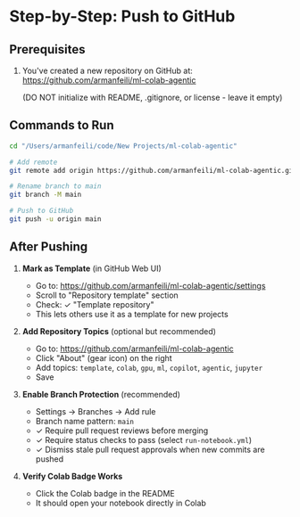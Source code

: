 # Step-by-Step: Push to GitHub

## Prerequisites
1. You've created a new repository on GitHub at:
   https://github.com/armanfeili/ml-colab-agentic
   
   (DO NOT initialize with README, .gitignore, or license - leave it empty)

## Commands to Run

```bash
cd "/Users/armanfeili/code/New Projects/ml-colab-agentic"

# Add remote
git remote add origin https://github.com/armanfeili/ml-colab-agentic.git

# Rename branch to main
git branch -M main

# Push to GitHub
git push -u origin main
```

## After Pushing

1. **Mark as Template** (in GitHub Web UI)
   - Go to: https://github.com/armanfeili/ml-colab-agentic/settings
   - Scroll to "Repository template" section
   - Check: ✓ "Template repository"
   - This lets others use it as a template for new projects

2. **Add Repository Topics** (optional but recommended)
   - Go to: https://github.com/armanfeili/ml-colab-agentic
   - Click "About" (gear icon) on the right
   - Add topics: `template`, `colab`, `gpu`, `ml`, `copilot`, `agentic`, `jupyter`
   - Save

3. **Enable Branch Protection** (recommended)
   - Settings → Branches → Add rule
   - Branch name pattern: `main`
   - ✓ Require pull request reviews before merging
   - ✓ Require status checks to pass (select `run-notebook.yml`)
   - ✓ Dismiss stale pull request approvals when new commits are pushed

4. **Verify Colab Badge Works**
   - Click the Colab badge in the README
   - It should open your notebook directly in Colab
